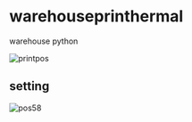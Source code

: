 # warehouseprinthermal
warehouse python

![printpos](https://github.com/user-attachments/assets/c608fb70-4f54-44bf-9509-e5eac24b1a74)
## setting
![pos58](https://github.com/user-attachments/assets/e77d37da-d713-487d-bfe4-33668f48a1c8)
